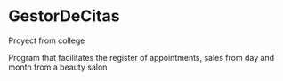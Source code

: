 # GestorDeCitas

Proyect from college 

Program that facilitates the register of appointments, sales from day and month from a beauty salon

